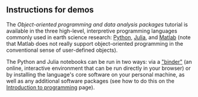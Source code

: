 ## Instructions for demos

The *Object-oriented programming and data analysis packages* tutorial is available in the three high-level, interpretive programming languages commonly used in earth science research: [Python](https://www.python.org/), [Julia](https://docs.julialang.org/en/v1/), and [Matlab](https://www.mathworks.com/products/matlab.html) (note that Matlab does not really support object-oriented programming in the conventional sense of user-defined objects).

The Python and Julia notebooks can be run in two ways: via a ["binder"](https://mybinder.org/v2/gh/PraCTES/MIT-PraCTES/master?urlpath=lab) (an online, interactive environment that can be run directly in your browser) or by installing the language's core software on your personal machine, as well as any additional software packages (see how to do this on the [Introduction to programming](https://github.com/PraCTES/MIT-PraCTES/tree/master/demos/Lecture01_Intro_Programming) page).
